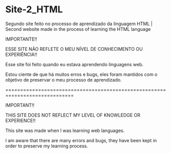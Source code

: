 # Site-2_HTML
Segundo site feito no processo de aprendizado da linguagem HTML | Second website made in the process of learning the HTML language

IMPORTANTE!!

ESSE SITE NÃO REFLETE O MEU NÍVEL DE CONHECIMENTO OU EXPERIÊNCIA!!

Esse site foi feito quando eu estava aprendendo linguagens web.

Estou ciente de que há muitos erros e bugs, eles foram mantidos com o objetivo de preservar o meu processo de aprendizado.

=============================================================================

IMPORTANT!!

THIS SITE DOES NOT REFLECT MY LEVEL OF KNOWLEDGE OR EXPERIENCE!!

This site was made when I was learning web languages.

I am aware that there are many errors and bugs, they have been kept in order to preserve my learning process.
